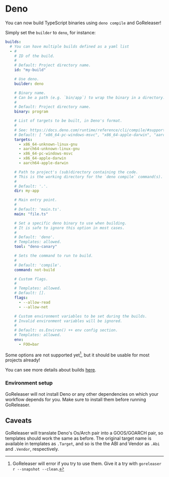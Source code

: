 # Deno

<!-- md:version v2.6-unreleased -->

<!-- md:alpha -->

You can now build TypeScript binaries using `deno compile` and GoReleaser!

Simply set the `builder` to `deno`, for instance:

```yaml title=".goreleaser.yaml"
builds:
  # You can have multiple builds defined as a yaml list
  - #
    # ID of the build.
    #
    # Default: Project directory name.
    id: "my-build"

    # Use deno.
    builder: deno

    # Binary name.
    # Can be a path (e.g. `bin/app`) to wrap the binary in a directory.
    #
    # Default: Project directory name.
    binary: program

    # List of targets to be built, in Deno's format.
    #
    # See: https://docs.deno.com/runtime/reference/cli/compile/#supported-targets
    # Default: [ "x86_64-pc-windows-msvc", "x86_64-apple-darwin", "aarch64-apple-darwin", "x86_64-unknown-linux-gnu", "aarch64-unknown-linux-gnu" ]
    targets:
      - x86_64-unknown-linux-gnu
      - aarch64-unknown-linux-gnu
      - x86_64-pc-windows-msvc
      - x86_64-apple-darwin
      - aarch64-apple-darwin

    # Path to project's (sub)directory containing the code.
    # This is the working directory for the `deno compile` command(s).
    #
    # Default: '.'.
    dir: my-app

    # Main entry point.
    #
    # Default: 'main.ts'.
    main: "file.ts"

    # Set a specific deno binary to use when building.
    # It is safe to ignore this option in most cases.
    #
    # Default: 'deno'.
    # Templates: allowed.
    tool: "deno-canary"

    # Sets the command to run to build.
    #
    # Default: 'compile'.
    command: not-build

    # Custom flags.
    #
    # Templates: allowed.
    # Default: [].
    flags:
      - --allow-read
      - --allow-net

    # Custom environment variables to be set during the builds.
    # Invalid environment variables will be ignored.
    #
    # Default: os.Environ() ++ env config section.
    # Templates: allowed.
    env:
      - FOO=bar
```

Some options are not supported yet[^fail], but it should be usable for
most projects already!

You can see more details about builds [here](./builds.md).

### Environment setup

GoReleaser will not install Deno or any other dependencies on which your
workflow depends for you.
Make sure to install them before running GoReleaser.

## Caveats

GoReleaser will translate Deno's Os/Arch pair into a GOOS/GOARCH pair, so
templates should work the same as before.
The original target name is available in templates as `.Target`, and so is the
the ABI and Vendor as `.Abi` and `.Vendor`, respectively.

[^fail]:
    GoReleaser will error if you try to use them. Give it a try with
    `goreleaser r --snapshot --clean`.

<!-- md:templates -->
